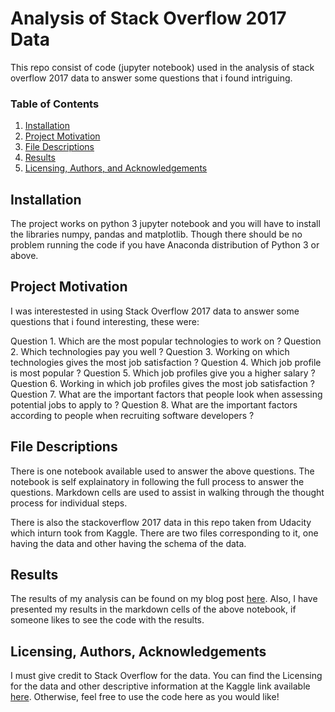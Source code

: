 # Analysis of Stack Overflow 2017 Data 
This repo consist of code (jupyter notebook) used in the analysis of stack overflow 2017 data to answer some questions that i found intriguing.

### Table of Contents

1. [Installation](#installation)
2. [Project Motivation](#motivation)
3. [File Descriptions](#files)
4. [Results](#results)
5. [Licensing, Authors, and Acknowledgements](#licensing)

## Installation <a name="installation"></a>

The project works on python 3 jupyter notebook and you will have to install the libraries numpy, pandas and matplotlib. Though there should be no problem running the code if you have Anaconda distribution of Python 3 or above.

## Project Motivation<a name="motivation"></a>

I was interestested in using Stack Overflow 2017 data to answer some questions that i found interesting, these were:

Question 1. Which are the most popular technologies to work on ?
Question 2. Which technologies pay you well ?
Question 3. Working on which technologies gives the most job satisfaction ?
Question 4. Which job profile is most popular ?
Question 5. Which job profiles give you a higher salary ?
Question 6. Working in which job profiles gives the most job satisfaction ?
Question 7. What are the important factors that people look when assessing potential jobs to apply to ?
Question 8. What are the important factors according to people when recruiting software developers ?


## File Descriptions <a name="files"></a>

There is one notebook available used to answer the above questions. The notebook is self explainatory in following the full process to answer the questions.  Markdown cells are used to assist in walking through the thought process for individual steps.  

There is also the stackoverflow 2017 data in this repo taken from Udacity which inturn took from Kaggle. There are two files corresponding to it, one having the data and other having the schema of the data.

## Results<a name="results"></a>

The results of my analysis can be found on my blog post [here](https://medium.com/@josh_2774/how-do-you-become-a-developer-5ef1c1c68711).
Also, I have presented my results in the markdown cells of the above notebook, if someone likes to see the code with the results. 

## Licensing, Authors, Acknowledgements<a name="licensing"></a>

I must give credit to Stack Overflow for the data.  You can find the Licensing for the data and other descriptive information at the Kaggle link available [here](https://www.kaggle.com/stackoverflow/so-survey-2017/data).  Otherwise, feel free to use the code here as you would like! 
